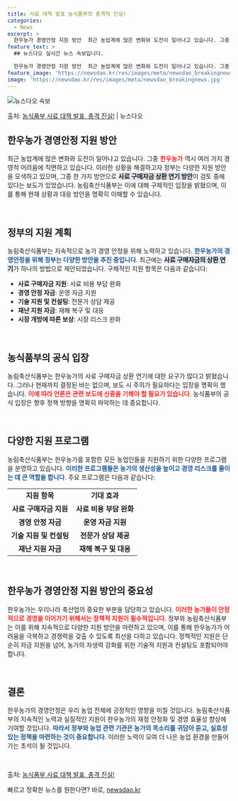 ```yaml
---
title: 사료 대책 발표 농식품부의 충격적 진실!
categories:
  - News
excerpt: >
  한우농가 경영안정 지원 방안  최근 농업계에 많은 변화와 도전이 일어나고 있습니다. 그중 한우농가 역시 여러…
feature_text: >
  ## 뉴스다오 실시간 뉴스 속보입니다.

  한우농가 경영안정 지원 방안  최근 농업계에 많은 변화와 도전이 일어나고 있습니다. 그중 한우농가 역시 여러…
feature_image: 'https://newsdao.kr/res/images/meta/newsdao_breakingnews.jpg'
image: 'https://newsdao.kr/res/images/meta/newsdao_breakingnews.jpg'
---
```


![뉴스다오 속보](https://newsdao.kr/res/images/meta/newsdao_breakingnews.jpg)

<p>출처: <a href="https://newsdao.kr/4268" rel="dofollow">농식품부 사료 대책 발표, 충격 진실!</a> | 뉴스다오</p>

<h2 data-ke-size="size26">한우농가 경영안정 지원 방안</h2>

<p data-ke-size="size16">최근 농업계에 많은 변화와 도전이 일어나고 있습니다. 그중 <b><span style="color: #ee2323;">한우농가</span></b> 역시 여러 가지 경영적 어려움에 직면하고 있습니다. 이러한 상황을 해결하고자 정부는 다양한 지원 방안을 모색하고 있으며, 그중 한 가지 방안으로 <b><span style="background-color: #21538527;">사료 구매자금 상환 연기 방안</span></b>이 검토 중에 있다는 보도가 있었습니다. 농림축산식품부는 이에 대해 구체적인 입장을 밝혔으며, 이를 통해 현재 상황과 대응 방안을 명확히 이해할 수 있습니다.</p>

<p data-ke-size="size16">&nbsp;</p>

<h2 data-ke-size="size26">정부의 지원 계획</h2>

<p data-ke-size="size16">농림축산식품부는 지속적으로 농가 경영 안정을 위해 노력하고 있습니다. <b><span style="color: #1a5490;">한우농가의 경영안정을 위해 정부는 다양한 방안을 추진 중입니다</span></b>. 최근에는 <b><span style="background-color: #21538527;">사료 구매자금의 상환 연기</span></b>가 하나의 방법으로 제안되었습니다. 구체적인 지원 항목은 다음과 같습니다:</p>

<ul>
    <li><b>사료 구매자금 지원</b>: 사료 비용 부담 완화</li>
    <li><b>경영 안정 자금</b>: 운영 자금 지원</li>
    <li><b>기술 지원 및 컨설팅</b>: 전문가 상담 제공</li>
    <li><b>재난 지원 자금</b>: 재해 복구 및 대응</li>
    <li><b>시장 개방에 따른 보상</b>: 시장 리스크 완화</li>
</ul>

<p data-ke-size="size16">&nbsp;</p>

<h2 data-ke-size="size26">농식품부의 공식 입장</h2>

<p data-ke-size="size16">농림축산식품부는 한우농가의 사료 구매자금 상환 연기에 대한 요구가 많다고 밝혔습니다. 그러나 현재까지 결정된 바는 없으며, 보도 시 주의가 필요하다는 입장을 명확히 했습니다. <b><span style="color: #ee2323;">이에 따라 언론은 관련 보도에 신중을 기해야 할 필요가 있습니다</span></b>. 농식품부의 공식 입장은 향후 정책 방향을 명확히 파악하는 데 중요합니다. </p>

<p data-ke-size="size16">&nbsp;</p>

<h2 data-ke-size="size26">다양한 지원 프로그램</h2>

<p data-ke-size="size16">농림축산식품부는 한우농가를 포함한 모든 농업인들을 지원하기 위한 다양한 프로그램을 운영하고 있습니다. <b><span style="color: #1a5490;">이러한 프로그램들은 농가의 생산성을 높이고 경영 리스크를 줄이는 데 큰 역할을 합니다</span></b>. 주요 프로그램은 다음과 같습니다:</p>

<table>
    <tr>
        <td style="text-align: center; height: 17px;"><b>지원 항목</b></td>
        <td style="text-align: center; height: 17px;"><b>기대 효과</b></td>
    </tr>
    <tr>
        <td style="text-align: center; height: 17px;"><b>사료 구매자금 지원</b></td>
        <td style="text-align: center; height: 17px;"><b>사료 비용 부담 완화</b></td>
    </tr>
    <tr>
        <td style="text-align: center; height: 17px;"><b>경영 안정 자금</b></td>
        <td style="text-align: center; height: 17px;"><b>운영 자금 지원</b></td>
    </tr>
    <tr>
        <td style="text-align: center; height: 17px;"><b>기술 지원 및 컨설팅</b></td>
        <td style="text-align: center; height: 17px;"><b>전문가 상담 제공</b></td>
    </tr>
    <tr>
        <td style="text-align: center; height: 17px;"><b>재난 지원 자금</b></td>
        <td style="text-align: center; height: 17px;"><b>재해 복구 및 대응</b></td>
    </tr>
</table>

<p data-ke-size="size16">&nbsp;</p>

<h2 data-ke-size="size26">한우농가 경영안정 지원 방안의 중요성</h2>

<p data-ke-size="size16">한우농가는 우리나라 축산업의 중요한 부분을 담당하고 있습니다. <b><span style="color: #ee2323;">이러한 농가들이 안정적으로 경영을 이어가기 위해서는 정책적 지원이 필수적입니다</span></b>. 정부와 농림축산식품부는 이를 위해 지속적으로 다양한 지원 방안을 마련하고 있으며, 이를 통해 한우농가가 어려움을 극복하고 경쟁력을 갖출 수 있도록 최선을 다하고 있습니다. 정책적인 지원은 단순히 자금 지원을 넘어, 농가의 자생력 강화를 위한 기술적 지원과 컨설팅도 포함되어야 합니다.</p>

<p data-ke-size="size16">&nbsp;</p>

<h2 data-ke-size="size26">결론</h2>

<p data-ke-size="size16">한우농가의 경영안정은 우리 농업 전체에 긍정적인 영향을 미칠 것입니다. 농림축산식품부의 지속적인 노력과 실질적인 지원이 한우농가의 재정 안정화 및 경영 효율성 향상에 기여할 것입니다. <b><span style="color: #1a5490;">따라서 정부와 농업 관련 기관은 농가의 목소리를 귀담아 듣고, 실효성 있는 정책을 마련하는 것이 중요합니다</span></b>. 이러한 노력이 모여 더 나은 농업 환경을 만들어 가는 초석이 될 것입니다.</p>

<p data-ke-size="size16">&nbsp;</p>

<p data-ke-size="size16">출처: <a href="https://newsdao.kr/4268">농식품부 사료 대책 발표, 충격 진실!</a></p> 

빠르고 정확한 뉴스를 원한다면? 바로, <a href="https://newsdao.kr" rel="dofollow">newsdao.kr</a>


